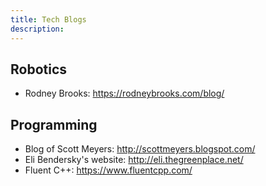 ```yaml
---
title: Tech Blogs
description: 
---
```


## Robotics

* Rodney Brooks: https://rodneybrooks.com/blog/

## Programming

* Blog of Scott Meyers: http://scottmeyers.blogspot.com/
* Eli Bendersky's website: http://eli.thegreenplace.net/
* Fluent C++: https://www.fluentcpp.com/
